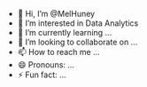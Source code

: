 - 👋 Hi, I’m @MelHuney
- 👀 I’m interested in Data Analytics
- 🌱 I’m currently learning ...
- 💞️ I’m looking to collaborate on ...
- 📫 How to reach me ...
- 😄 Pronouns: ...
- ⚡ Fun fact: ...

<!---
MelHuney/MelHuney is a ✨ special ✨ repository because its `README.md` (this file) appears on your GitHub profile.
You can click the Preview link to take a look at your changes.
--->
